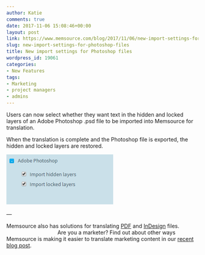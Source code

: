 ```yaml
---
author: Katie
comments: true
date: 2017-11-06 15:08:46+00:00
layout: post
link: https://www.memsource.com/blog/2017/11/06/new-import-settings-for-photoshop-files/
slug: new-import-settings-for-photoshop-files
title: New import settings for Photoshop files
wordpress_id: 19061
categories:
- New Features
tags:
- Marketing
- project managers
- admins
---
```


Users can now select whether they want text in the hidden and locked layers of an Adobe Photoshop .psd file to be imported into Memsource for translation.

When the translation is complete and the Photoshop file is exported, the hidden and locked layers are restored.



[![](/uploads/2017/11/PSD_import-2.png)](/uploads/2017/11/PSD_import-2.png)

—

Memsource also has solutions for translating [PDF](https://wiki.memsource.com/wiki/PDF) and [InDesign](https://wiki.memsource.com/wiki/Adobe_InDesign) files.                                              Are you a marketer? Find out about other ways Memsource is making it easier to translate marketing content in our [recent blog post](https://www.memsource.com/blog/2017/10/17/newest-memsource-features-for-marketers/).
